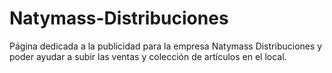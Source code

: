 # Natymass-Distribuciones
Página dedicada a la publicidad para la empresa Natymass Distribuciones y poder ayudar a subir las ventas y colección de artículos en el local.
